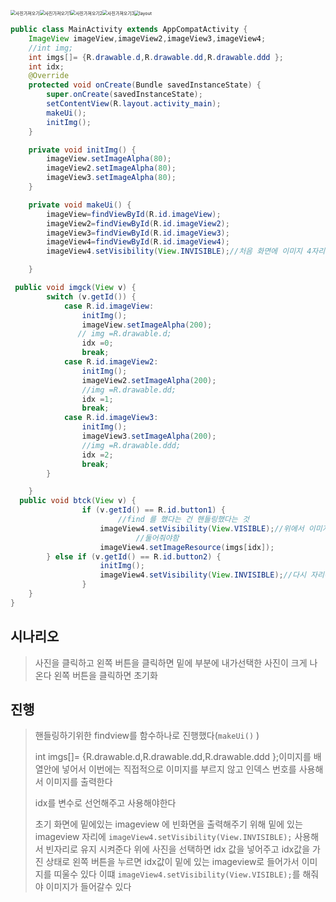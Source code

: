 <img src="C:\Users\student\Desktop\정리\사진가져오기\사진가져오기.PNG" alt="사진가져오기" style="zoom:50%;" /><img src="C:\Users\student\Desktop\정리\사진가져오기\사진가져오기1.PNG" alt="사진가져오기1" style="zoom:50%;" /><img src="C:\Users\student\Desktop\정리\사진가져오기\사진가져오기2.PNG" alt="사진가져오기2" style="zoom:50%;" /><img src="C:\Users\student\Desktop\정리\사진가져오기\사진가져오기3.PNG" alt="사진가져오기3" style="zoom:50%;" /><img src="C:\Users\student\Desktop\정리\사진가져오기\layout.PNG" alt="layout" style="zoom:50%;" />

```java
public class MainActivity extends AppCompatActivity {
    ImageView imageView,imageView2,imageView3,imageView4;
    //int img;
    int imgs[]= {R.drawable.d,R.drawable.dd,R.drawable.ddd };
    int idx;
    @Override
    protected void onCreate(Bundle savedInstanceState) {
        super.onCreate(savedInstanceState);
        setContentView(R.layout.activity_main);
        makeUi();
        initImg();
    }

    private void initImg() {
        imageView.setImageAlpha(80);
        imageView2.setImageAlpha(80);
        imageView3.setImageAlpha(80);
    }

    private void makeUi() {
        imageView=findViewById(R.id.imageView);
        imageView2=findViewById(R.id.imageView2);
        imageView3=findViewById(R.id.imageView3);
        imageView4=findViewById(R.id.imageView4);
        imageView4.setVisibility(View.INVISIBLE);//처음 화면에 이미지 4자리에 이미지가 나오지 않도록

    }

 public void imgck(View v) {
        switch (v.getId()) {
            case R.id.imageView:
                initImg();
                imageView.setImageAlpha(200);
               // img =R.drawable.d;
                idx =0;
                break;
            case R.id.imageView2:
                initImg();
                imageView2.setImageAlpha(200);
                //img =R.drawable.dd;
                idx =1;
                break;
            case R.id.imageView3:
                initImg();
                imageView3.setImageAlpha(200);
                //img =R.drawable.ddd;
                idx =2;
                break;
        }

    }
  public void btck(View v) {
                if (v.getId() == R.id.button1) {
                        //find 를 했다는 건 핸들링했다는 것
                    imageView4.setVisibility(View.VISIBLE);//위에서 이미지가 못나오게 막아 놯으니까 이걸
                            //둘어줘야함
                    imageView4.setImageResource(imgs[idx]);
        } else if (v.getId() == R.id.button2) {
                    initImg();
                    imageView4.setVisibility(View.INVISIBLE);//다시 자리에 이미지가 남지 않도록
                }
    }
}
```

## 시나리오 

> 사진을 클릭하고 왼쪽 버튼을 클릭하면 밑에 부분에 내가선택한 사진이 크게 나온다 왼쪽 버튼을 클릭하면 초기화 

## 진행

> 핸들링하기위한 findview를 함수하나로 진행했다(``makeUi()`` )
>
> int imgs[]= {R.drawable.d,R.drawable.dd,R.drawable.ddd };이미지를 배열안에 넣어서 이번에는 직접적으로 이미지를 부르지 않고 인덱스 번호를 사용해서 이미지를 출력한다
>
> idx를 변수로 선언해주고 사용해야한다 
>
> 초기 화면에 밑에있는 imageview 에 빈화면을 출력해주기 위해 밑에 있는 imageview 자리에 ``imageView4.setVisibility(View.INVISIBLE);`` 사용해서 빈자리로 유지 시켜준다 위에 사진을 선택하면 idx 값을 넣어주고 idx값을 가진 상태로 왼쪽 버튼을 누르면 idx값이 밑에 있는 imageview로 들어가서 이미지를 띠울수 있다 이떄  ``imageView4.setVisibility(View.VISIBLE);``를 해줘야 이미지가 들어갈수 있다



> 